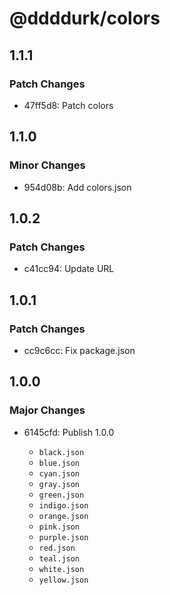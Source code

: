 # @ddddurk/colors

## 1.1.1

### Patch Changes

- 47ff5d8: Patch colors

## 1.1.0

### Minor Changes

- 954d08b: Add colors.json

## 1.0.2

### Patch Changes

- c41cc94: Update URL

## 1.0.1

### Patch Changes

- cc9c6cc: Fix package.json

## 1.0.0

### Major Changes

- 6145cfd: Publish 1.0.0

  - `black.json`
  - `blue.json`
  - `cyan.json`
  - `gray.json`
  - `green.json`
  - `indigo.json`
  - `orange.json`
  - `pink.json`
  - `purple.json`
  - `red.json`
  - `teal.json`
  - `white.json`
  - `yellow.json`
